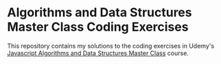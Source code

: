 # Algorithms and Data Structures Master Class Coding Exercises


This repository contains my solutions to the coding exercises in Udemy's [Javascript Algorithms and Data Structures Master Class](https://www.udemy.com/course/js-algorithms-and-data-structures-masterclass/) course.

